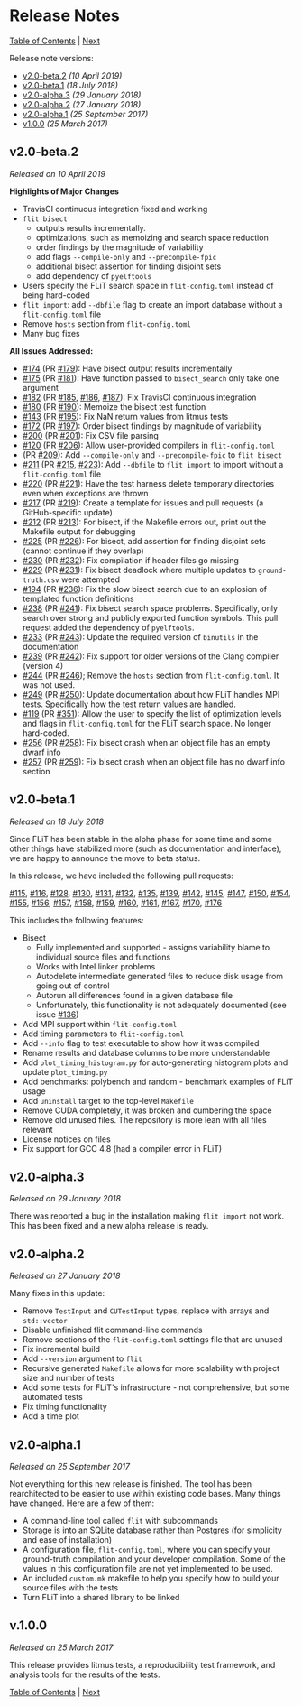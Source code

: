# Release Notes

[Table of Contents](README.md)
|
[Next](installation.md)

Release note versions:

- [v2.0-beta.2](#v2.0-beta.2) _(10 April 2019)_
- [v2.0-beta.1](#v2.0-beta.1) _(18 July 2018)_
- [v2.0-alpha.3](#v2.0-alpha.3) _(29 January 2018)_
- [v2.0-alpha.2](#v2.0-alpha.2) _(27 January 2018)_
- [v2.0-alpha.1](#v2.0-alpha.1) _(25 September 2017)_
- [v1.0.0](#v1.0.0) _(25 March 2017)_

## v2.0-beta.2

_Released on 10 April 2019_

**Highlights of Major Changes**

- TravisCI continuous integration fixed and working
- `flit bisect`
    - outputs results incrementally.
    - optimizations, such as memoizing and search space reduction
    - order findings by the magnitude of variability
    - add flags `--compile-only` and `--precompile-fpic`
    - additional bisect assertion for finding disjoint sets
    - add dependency of `pyelftools`
- Users specify the FLiT search space in `flit-config.toml` instead of being hard-coded
- `flit import`: add `--dbfile` flag to create an import database without a `flit-config.toml` file
- Remove `hosts` section from `flit-config.toml`
- Many bug fixes

**All Issues Addressed:**

- [#174](https://github.com/PRUNERS/FLiT/issues/174) (PR [#179](https://github.com/PRUNERS/FLiT/pull/179)): Have bisect output results incrementally
- [#175](https://github.com/PRUNERS/FLiT/issues/175) (PR [#181](https://github.com/PRUNERS/FLiT/pull/181)): Have function passed to `bisect_search` only take one argument
- [#182](https://github.com/PRUNERS/FLiT/issues/182) (PR [#185](https://github.com/PRUNERS/FLiT/pull/185), [#186](https://github.com/PRUNERS/FLiT/pull/186), [#187](https://github.com/PRUNERS/FLiT/pull/187)): Fix TravisCI continuous integration
- [#180](https://github.com/PRUNERS/FLiT/issues/180) (PR [#190](https://github.com/PRUNERS/FLiT/pull/190)): Memoize the bisect test function
- [#143](https://github.com/PRUNERS/FLiT/issues/143) (PR [#195](https://github.com/PRUNERS/FLiT/pull/195)): Fix NaN return values from litmus tests
- [#172](https://github.com/PRUNERS/FLiT/issues/172) (PR [#197](https://github.com/PRUNERS/FLiT/pull/197)): Order bisect findings by magnitude of variability
- [#200](https://github.com/PRUNERS/FLiT/issues/200) (PR [#201](https://github.com/PRUNERS/FLiT/pull/201)): Fix CSV file parsing
- [#120](https://github.com/PRUNERS/FLiT/issues/120) (PR [#206](https://github.com/PRUNERS/FLiT/pull/206)): Allow user-provided compilers in `flit-config.toml`
- (PR [#209](https://github.com/PRUNERS/FLiT/pull/209)): Add `--compile-only` and `--precompile-fpic` to `flit bisect`
- [#211](https://github.com/PRUNERS/FLiT/issues/211) (PR [#215](https://github.com/PRUNERS/FLiT/pull/215), [#223](https://github.com/PRUNERS/FLiT/pull/223)): Add `--dbfile` to `flit import` to import without a `flit-config.toml` file
- [#220](https://github.com/PRUNERS/FLiT/issues/220) (PR [#221](https://github.com/PRUNERS/FLiT/pull/221)): Have the test harness delete temporary directories even when exceptions are thrown
- [#217](https://github.com/PRUNERS/FLiT/issues/217) (PR [#219](https://github.com/PRUNERS/FLiT/pull/219)): Create a template for issues and pull requests (a GitHub-specific update)
- [#212](https://github.com/PRUNERS/FLiT/issues/212) (PR [#213](https://github.com/PRUNERS/FLiT/pull/213)): For bisect, if the Makefile errors out, print out the Makefile output for debugging
- [#225](https://github.com/PRUNERS/FLiT/issues/225) (PR [#226](https://github.com/PRUNERS/FLiT/pull/226)): For bisect, add assertion for finding disjoint sets (cannot continue if they overlap)
- [#230](https://github.com/PRUNERS/FLiT/issues/230) (PR [#232](https://github.com/PRUNERS/FLiT/pull/232)): Fix compilation if header files go missing
- [#229](https://github.com/PRUNERS/FLiT/issues/229) (PR [#231](https://github.com/PRUNERS/FLiT/pull/231)): Fix bisect deadlock where multiple updates to `ground-truth.csv` were attempted
- [#194](https://github.com/PRUNERS/FLiT/issues/194) (PR [#236](https://github.com/PRUNERS/FLiT/pull/236)): Fix the slow bisect search due to an explosion of templated function definitions
- [#238](https://github.com/PRUNERS/FLiT/issues/238) (PR [#241](https://github.com/PRUNERS/FLiT/pull/241)): Fix bisect search space problems.  Specifically, only search over strong and publicly exported function symbols.  This pull request added the dependency of `pyelftools`.
- [#233](https://github.com/PRUNERS/FLiT/issues/233) (PR [#243](https://github.com/PRUNERS/FLiT/pull/243)): Update the required version of `binutils` in the documentation
- [#239](https://github.com/PRUNERS/FLiT/issues/239) (PR [#242](https://github.com/PRUNERS/FLiT/pull/242)): Fix support for older versions of the Clang compiler (version 4)
- [#244](https://github.com/PRUNERS/FLiT/issues/244) (PR [#246](https://github.com/PRUNERS/FLiT/pull/246)); Remove the `hosts` section from `flit-config.toml`.  It was not used.
- [#249](https://github.com/PRUNERS/FLiT/issues/249) (PR [#250](https://github.com/PRUNERS/FLiT/pull/250)): Update documentation about how FLiT handles MPI tests.  Specifically how the test return values are handled.
- [#119](https://github.com/PRUNERS/FLiT/issues/119) (PR [#351](https://github.com/PRUNERS/FLiT/pull/351)): Allow the user to specify the list of optimization levels and flags in `flit-config.toml` for the FLiT search space.  No longer hard-coded.
- [#256](https://github.com/PRUNERS/FLiT/issues/256) (PR [#258](https://github.com/PRUNERS/FLiT/pull/258)): Fix bisect crash when an object file has an empty dwarf info
- [#257](https://github.com/PRUNERS/FLiT/issues/257) (PR [#259](https://github.com/PRUNERS/FLiT/pull/259)): Fix bisect crash when an object file has no dwarf info section


## v2.0-beta.1

_Released on 18 July 2018_

Since FLiT has been stable in the alpha phase for some time and some other things have stabilized more (such as documentation and interface), we are happy to announce the move to beta status.

In this release, we have included the following pull requests:

[#115](https://github.com/PRUNERS/FLiT/pull/115), [#116](https://github.com/PRUNERS/FLiT/pull/116), [#128](https://github.com/PRUNERS/FLiT/pull/128), [#130](https://github.com/PRUNERS/FLiT/pull/130), [#131](https://github.com/PRUNERS/FLiT/pull/131), [#132](https://github.com/PRUNERS/FLiT/pull/132), [#135](https://github.com/PRUNERS/FLiT/pull/135), [#139](https://github.com/PRUNERS/FLiT/pull/139), [#142](https://github.com/PRUNERS/FLiT/pull/142), [#145](https://github.com/PRUNERS/FLiT/pull/145), [#147](https://github.com/PRUNERS/FLiT/pull/147), [#150](https://github.com/PRUNERS/FLiT/pull/150), [#154](https://github.com/PRUNERS/FLiT/pull/154), [#155](https://github.com/PRUNERS/FLiT/pull/155), [#156](https://github.com/PRUNERS/FLiT/pull/156), [#157](https://github.com/PRUNERS/FLiT/pull/157), [#158](https://github.com/PRUNERS/FLiT/pull/158), [#159](https://github.com/PRUNERS/FLiT/pull/159), [#160](https://github.com/PRUNERS/FLiT/pull/160), [#161](https://github.com/PRUNERS/FLiT/pull/161), [#167](https://github.com/PRUNERS/FLiT/pull/167), [#170](https://github.com/PRUNERS/FLiT/pull/170), [#176](https://github.com/PRUNERS/FLiT/pull/176)

This includes the following features:

- Bisect
    - Fully implemented and supported - assigns variability blame to individual source files and functions
    - Works with Intel linker problems
    - Autodelete intermediate generated files to reduce disk usage from going out of control
    - Autorun all differences found in a given database file
    - Unfortunately, this functionality is not adequately documented (see issue [#136](https://github.com/PRUNERS/FLiT/pull/136))
- Add MPI support within `flit-config.toml`
- Add timing parameters to `flit-config.toml`
- Add `--info` flag to test executable to show how it was compiled
- Rename results and database columns to be more understandable
- Add `plot_timing_histogram.py` for auto-generating histogram plots and update `plot_timing.py`
- Add benchmarks: polybench and random - benchmark examples of FLiT usage
- Add `uninstall` target to the top-level `Makefile`
- Remove CUDA completely, it was broken and cumbering the space
- Remove old unused files. The repository is more lean with all files relevant
- License notices on files
- Fix support for GCC 4.8 (had a compiler error in FLiT)


## v2.0-alpha.3

_Released on 29 January 2018_

There was reported a bug in the installation making `flit import` not work. This has been fixed and a new alpha release is ready.


## v2.0-alpha.2

_Released on 27 January 2018_

Many fixes in this update:

- Remove `TestInput` and `CUTestInput` types, replace with arrays and `std::vector`
- Disable unfinished flit command-line commands
- Remove sections of the `flit-config.toml` settings file that are unused
- Fix incremental build
- Add `--version` argument to `flit`
- Recursive generated `Makefile` allows for more scalability with project size and number of tests
- Add some tests for FLiT's infrastructure - not comprehensive, but some automated tests
- Fix timing functionality
- Add a time plot


## v2.0-alpha.1

_Released on 25 September 2017_

Not everything for this new release is finished. The tool has been rearchitected to be easier to use within existing code bases. Many things have changed. Here are a few of them:

- A command-line tool called `flit` with subcommands
- Storage is into an SQLite database rather than Postgres (for simplicity and ease of installation)
- A configuration file, `flit-config.toml`, where you can specify your ground-truth compilation and your developer compilation.  Some of the values in this configuration file are not yet implemented to be used.
- An included `custom.mk` makefile to help you specify how to build your source files with the tests
- Turn FLiT into a shared library to be linked


## v.1.0.0

_Released on 25 March 2017_

This release provides litmus tests, a reproducibility test framework, and analysis tools for the results of the tests.


[Table of Contents](README.md)
|
[Next](installation.md)
